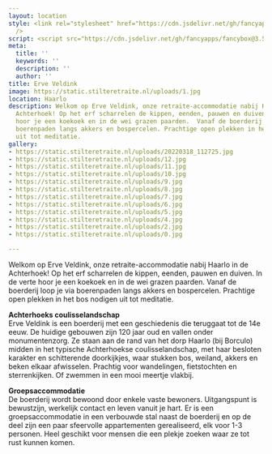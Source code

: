 ```yaml
---
layout: location
style: <link rel="stylesheet" href="https://cdn.jsdelivr.net/gh/fancyapps/fancybox@3.5.7/dist/jquery.fancybox.min.css"
  />
script: <script src="https://cdn.jsdelivr.net/gh/fancyapps/fancybox@3.5.7/dist/jquery.fancybox.min.js"></script>
meta:
  title: ''
  keywords: ''
  description: ''
  author: ''
title: Erve Veldink
image: https://static.stilteretraite.nl/uploads/1.jpg
location: Haarlo
description: Welkom op Erve Veldink, onze retraite-accommodatie nabij Haarlo in de
  Achterhoek! Op het erf scharrelen de kippen, eenden, pauwen en duiven. In de verte
  hoor je een koekoek en in de wei grazen paarden.  Vanaf de boerderij loop je via
  boerenpaden langs akkers en bospercelen. Prachtige open plekken in het bos nodigen
  uit tot meditatie.
gallery:
- https://static.stilteretraite.nl/uploads/20220318_112725.jpg
- https://static.stilteretraite.nl/uploads/12.jpg
- https://static.stilteretraite.nl/uploads/11.jpg
- https://static.stilteretraite.nl/uploads/10.jpg
- https://static.stilteretraite.nl/uploads/9.jpg
- https://static.stilteretraite.nl/uploads/8.jpg
- https://static.stilteretraite.nl/uploads/7.jpg
- https://static.stilteretraite.nl/uploads/6.jpg
- https://static.stilteretraite.nl/uploads/5.jpg
- https://static.stilteretraite.nl/uploads/4.jpg
- https://static.stilteretraite.nl/uploads/2.jpg
- https://static.stilteretraite.nl/uploads/0.jpg

---
```

Welkom op Erve Veldink, onze retraite-accommodatie nabij Haarlo in de Achterhoek! Op het erf scharrelen de kippen, eenden, pauwen en duiven. In de verte hoor je een koekoek en in de wei grazen paarden.  Vanaf de boerderij loop je via boerenpaden langs akkers en bospercelen. Prachtige open plekken in het bos nodigen uit tot meditatie.

**Achterhoeks coulisselandschap**  
Erve Veldink is een boerderij met een geschiedenis die teruggaat tot de 14e eeuw. De huidige gebouwen zijn 120 jaar oud en vallen onder monumentenzorg. Ze staan aan de rand van het dorp Haarlo (bij Borculo) midden in het typische Achterhoekse coulisselandschap, met haar besloten karakter en schitterende doorkijkjes, waar stukken bos, weiland, akkers en beken elkaar afwisselen. Prachtig voor wandelingen, fietstochten en sterrenkijken. Of zwemmen in een mooi meertje vlakbij.

**Groepsaccommodatie**  
De boerderij wordt bewoond door enkele vaste bewoners. Uitgangspunt is bewustzijn, werkelijk contact en leven vanuit je hart. Er is een groepsaccommodatie in een verbouwde stal naast de boerderij en op de deel zijn een paar sfeervolle appartementen gerealiseerd, elk voor 1-3 personen. Heel geschikt voor mensen die een plekje zoeken waar ze tot rust kunnen komen.